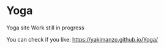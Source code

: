 # Yoga
Yoga site
Work still in progress

You can check if you like: https://yakimanzo.github.io/Yoga/
